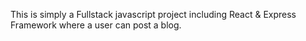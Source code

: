 This is simply a Fullstack javascript project including React & Express Framework where 
a user can post a blog.
